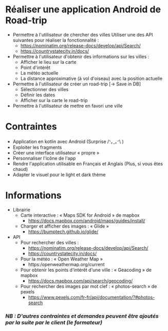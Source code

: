 # Réaliser une application Android de Road-trip
- Permettre à l'utilisateur de chercher des villes
Utiliser une des API suivantes pour réaliser la fonctionnalité :
    * https://nominatim.org/release-docs/develop/api/Search/
    * https://countrystatecity.in/docs/
- Permettre à l'utilisateur d'obtenir des informations sur les villes : 
    * Afficher le lieu sur la carte
    * Point d'intérêt
    * La météo actuelle
    * La distance approximative (à vol d'oiseau) avec la position actuelle
- Permettre à l'utilisateur de créer un road-trip [-> Save in DB]
    * Sélectionner des villes
    * Définir les dates 
    * Afficher sur la carte le road-trip
- Permettre à l'utilisateur de mettre en favori une ville

# Contraintes
- Application en kotlin avec Android (Surprise /ᐠ｡ꞈ｡ᐟ\ )
- Exploiter les fragments
- Créer une interface utilisateur « propre »
- Personnaliser l'icône de l'app
- Rendre l'application utilisable en Français et Anglais (Plus, si vous êtes chaud)
- Adapter le visuel pour le light et dark thème

# Informations
- Librairie
    * Carte interactive : « Maps SDK for Android » de mapbox
        * https://docs.mapbox.com/android/maps/guides/install/
    * Charger et afficher des images : « Glide »
        * https://bumptech.github.io/glide/
- API
    * Pour rechercher des villes :
        * https://nominatim.org/release-docs/develop/api/Search/
        * https://countrystatecity.in/docs/
    * Pour la météo : « Open Weather Map »
        * https:/openweathermap.org/current
    * Pour obtenir les points d'intérêt d'une ville : « Geacoding » de mapbox
        * https://docs.mapbox.com/api/search/geocoding/
    * Pour rechercher des images par mot clef : « photos-search » de pexels
        * https://www.pexels.com/fr-fr/api/documentation/?#photos-search

### <i>NB : D'autres contraintes et demandes peuvent être ajoutés par la suite par le client (le formateur)</i>